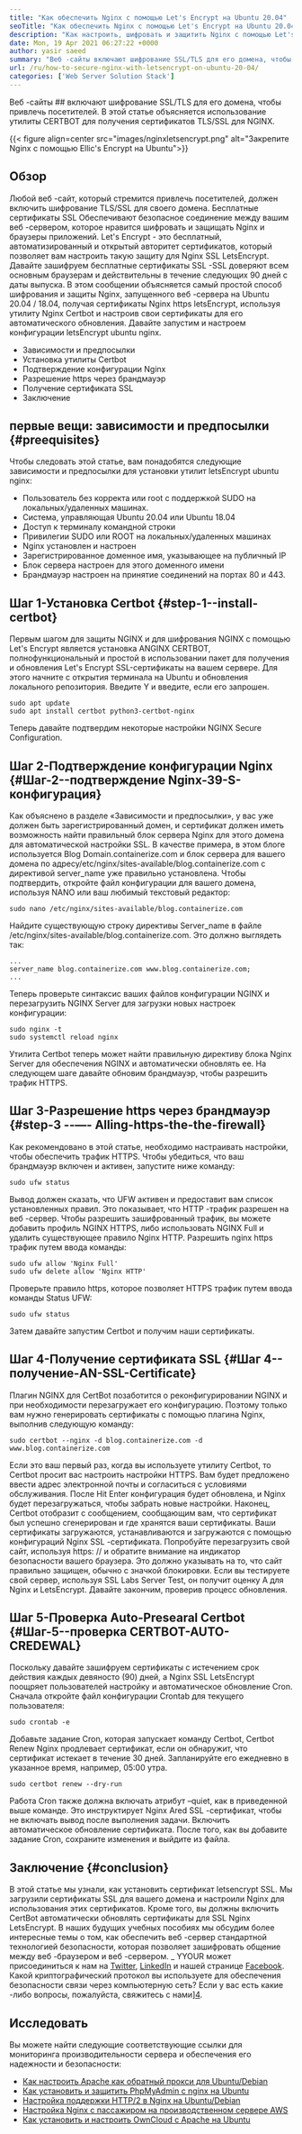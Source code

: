 ```yaml
---
title: "Как обеспечить Nginx с помощью Let's Encrypt на Ubuntu 20.04" 
seoTitle: "Как обеспечить Nginx с помощью Let's Encrypt на Ubuntu 20.04" 
description: "Как настроить, шифровать и защитить Nginx с помощью Let's Encrypt на Ubuntu. Давайте зашифруем клиент, чтобы генерировать сертификаты для автоматической настройки NGINX." 
date: Mon, 19 Apr 2021 06:27:22 +0000
author: yasir saeed
summary: "Веб -сайты включают шифрование SSL/TLS для его домена, чтобы привлечь посетителей. В этой статье объясняется использование утилиты CERTBOT для получения сертификатов TLS/SSL для NGINX." 
url: /ru/how-to-secure-nginx-with-letsencrypt-on-ubuntu-20-04/
categories: ['Web Server Solution Stack']
---
```


Веб -сайты ## включают шифрование SSL/TLS для его домена, чтобы привлечь посетителей. В этой статье объясняется использование утилиты CERTBOT для получения сертификатов TLS/SSL для NGINX.

{{< figure align=center src="images/nginxletsencrypt.png" alt="Закрепите Nginx с помощью Ellic's Encrypt на Ubuntu">}}


## **Обзор** 
Любой веб -сайт, который стремится привлечь посетителей, должен включить шифрование TLS/SSL для своего домена. Бесплатные сертификаты SSL Обеспечивают безопасное соединение между вашим веб -сервером, которое нравится шифровать и защищать Nginx и браузеры приложений. Let's Encrypt - это бесплатный, автоматизированный и открытый авторитет сертификатов, который позволяет вам настроить такую ​​защиту для Nginx SSL LetsEncrypt. Давайте зашифруем бесплатные сертификаты SSL -SSL доверяют всем основным браузерам и действительны в течение следующих 90 дней с даты выпуска.
В этом сообщении объясняется самый простой способ шифрования и защиты Nginx, запущенного веб -сервера на Ubuntu 20.04 / 18.04, получая сертификаты Nginx https letsEncrypt, используя утилиту Nginx Certbot и настроив свои сертификаты для его автоматического обновления. Давайте запустим и настроем конфигурации letsEncrypt ubuntu nginx.
  * Зависимости и предпосылки
  * Установка утилиты Certbot
  * Подтверждение конфигурации Nginx
  * Разрешение https через брандмауэр
  * Получение сертификата SSL
  * Заключение

## первые вещи: зависимости и предпосылки   {#preequisites}
Чтобы следовать этой статье, вам понадобятся следующие зависимости и предпосылки для установки утилит letsEncrypt ubuntu nginx:
  * Пользователь без корректа или root с поддержкой SUDO на локальных/удаленных машинах.
  * Система, управляющая Ubuntu 20.04 или Ubuntu 18.04
  * Доступ к терминалу командной строки
  * Привилегии SUDO или ROOT на локальных/удаленных машинах
  * Nginx установлен и настроен
  * Зарегистрированное доменное имя, указывающее на публичный IP
  * Блок сервера настроен для этого доменного имени
  * Брандмауэр настроен на принятие соединений на портах 80 и 443.

## Шаг 1-Установка Certbot   {#step-1--install-certbot}
Первым шагом для защиты NGINX и для шифрования NGINX с помощью Let's Encrypt является установка ANGINX CERTBOT, полнофункциональный и простой в использовании пакет для получения и обновления Let's Encrypt SSL-сертификаты на вашем сервере. Для этого начните с открытия терминала на Ubuntu и обновления локального репозитория. Введите Y и введите, если его запрошен.
```
sudo apt update
sudo apt install certbot python3-certbot-nginx

```
Теперь давайте подтвердим некоторые настройки NGINX Secure Configuration.

## Шаг 2-Подтверждение конфигурации Nginx   {#Шаг-2--подтверждение Nginx-39-S-конфигурация}
Как объяснено в разделе «Зависимости и предпосылки», у вас уже должен быть зарегистрированный домен, и сертификат должен иметь возможность найти правильный блок сервера Nginx для этого домена для автоматической настройки SSL. В качестве примера, в этом блоге используется Blog Domain.containerize.com и блок сервера для вашего домена по адресу/etc/nginx/sites-available/blog.containerize.com с директивой server_name уже правильно установлена.
Чтобы подтвердить, откройте файл конфигурации для вашего домена, используя NANO или ваш любимый текстовый редактор:
```
sudo nano /etc/nginx/sites-available/blog.containerize.com

```
Найдите существующую строку директивы Server_name в файле /etc/nginx/sites-available/blog.containerize.com. Это должно выглядеть так:
```
...
server_name blog.containerize.com www.blog.containerize.com;
...
```
Теперь проверьте синтаксис ваших файлов конфигурации NGINX и перезагрузить NGINX Server для загрузки новых настроек конфигурации:
```
sudo nginx -t
sudo systemctl reload nginx

```
Утилита Certbot теперь может найти правильную директиву блока Nginx Server для обеспечения NGINX и автоматически обновлять ее. На следующем шаге давайте обновим брандмауэр, чтобы разрешить трафик HTTPS.

## Шаг 3-Разрешение https через брандмауэр   {#step-3 --—- Alling-https-the-the-firewall}
Как рекомендовано в этой статье, необходимо настраивать настройки, чтобы обеспечить трафик HTTPS. Чтобы убедиться, что ваш брандмауэр включен и активен, запустите ниже команду:
```
sudo ufw status

```
Вывод должен сказать, что UFW активен и предоставит вам список установленных правил. Это показывает, что HTTP -трафик разрешен на веб -сервер. Чтобы разрешить зашифрованный трафик, вы можете добавить профиль NGINX HTTPS, либо использовать NGINX Full и удалить существующее правило Nginx HTTP. Разрешить nginx https трафик путем ввода команды:
```
sudo ufw allow 'Nginx Full'
sudo ufw delete allow 'Nginx HTTP'

```
Проверьте правило https, которое позволяет HTTPS трафик путем ввода команды Status UFW:
```
sudo ufw status

```
Затем давайте запустим Certbot и получим наши сертификаты.

## Шаг 4-Получение сертификата SSL   {#Шаг 4--получение-AN-SSL-Certificate}
Плагин NGINX для CertBot позаботится о реконфигурировании NGINX и при необходимости перезагружает его конфигурацию. Поэтому только вам нужно генерировать сертификаты с помощью плагина Nginx, выполнив следующую команду:
```
sudo certbot --nginx -d blog.containerize.com -d www.blog.containerize.com

```
Если это ваш первый раз, когда вы используете утилиту Certbot, то Certbot просит вас настроить настройки HTTPS. Вам будет предложено ввести адрес электронной почты и согласиться с условиями обслуживания. После Hit Enter конфигурация будет обновлена, и Nginx будет перезагружаться, чтобы забрать новые настройки. Наконец, Certbot отобразит с сообщением, сообщающим вам, что сертификат был успешно сгенерирован и где хранятся ваши сертификаты.
Ваши сертификаты загружаются, устанавливаются и загружаются с помощью конфигураций Nginx SSL -сертификата. Попробуйте перезагрузить свой сайт, используя https: // и обратите внимание на индикатор безопасности вашего браузера. Это должно указывать на то, что сайт правильно защищен, обычно с значкой блокировки. Если вы тестируете свой сервер, используя SSL Labs Server Test, он получит оценку A для Nginx и LetsEncrypt.
Давайте закончим, проверив процесс обновления.

## Шаг 5-Проверка Auto-Presearal Certbot   {#Шаг-5--проверка CERTBOT-AUTO-CREDEWAL}
Поскольку давайте зашифруем сертификаты с истечением срок действия каждых девяносто (90) дней, а Nginx SSL LetsEncrypt поощряет пользователей настройку и автоматическое обновление Cron. Сначала откройте файл конфигурации Crontab для текущего пользователя:
```
sudo crontab -e
```
Добавьте задание Cron, которая запускает команду Certbot, Certbot Renew Nginx продлевает сертификат, если он обнаружит, что сертификат истекает в течение 30 дней. Запланируйте его ежедневно в указанное время, например, 05:00 утра.
```
sudo certbot renew --dry-run

```
Работа Cron также должна включать атрибут –quiet, как в приведенной выше команде. Это инструктирует Nginx Ared SSL -сертификат, чтобы не включать вывод после выполнения задачи. Включить автоматическое обновление сертификата. После того, как вы добавите задание Cron, сохраните изменения и выйдите из файла.

## Заключение   {#conclusion}
В этой статье мы узнали, как установить сертификат letsencrypt SSL. Мы загрузили сертификаты SSL для вашего домена и настроили Nginx для использования этих сертификатов. Кроме того, вы должны включить CertBot автоматически обновлять сертификаты для SSL Nginx LetsEncrypt. В наших будущих учебных пособиях мы обсудим более интересные темы о том, как обеспечить веб -сервер стандартной технологией безопасности, которая позволяет зашифровать общение между веб -браузером и веб -сервером.
_ YYOUR может присоединиться к нам на [Twitter][1], [LinkedIn][2] и нашей странице [Facebook][3]. Какой криптографический протокол вы используете для обеспечения безопасности связи через компьютерную сеть? Если у вас есть какие -либо вопросы, пожалуйста, свяжитесь с нами][4].

## Исследовать
Вы можете найти следующие соответствующие ссылки для мониторинга производительности сервера и обеспечения его надежности и безопасности:
  * [Как настроить Apache как обратный прокси для Ubuntu/Debian][5]
  * [Как установить и защитить PhpMyAdmin с nginx на Ubuntu][6]
  * [Настройка поддержки HTTP/2 в Nginx на Ubuntu/Debian][7]
  * [Настройка Nginx с пассажиром на производственном сервере AWS][8]
  * [Как установить и настроить OwnCloud с Apache на Ubuntu][9]

  
[1]: https://twitter.com/containerize_co
[2]: https://www.linkedin.com/company/containerize/
[3]: http://facebook.com/containerize
[4]: mailto:yasir.saeed@aspose.com
[5]: https://blog.containerize.com/web-server-solution-stack/how-to-configure-apache-as-a-reverse-proxy-for-ubuntudebian/
[6]: https://blog.containerize.com/web-server-solution-stack/how-to-install-and-secure-phpmyadmin-with-nginx-on-ubuntu/
[7]: https://blog.containerize.com/web-server-solution-stack/how-to-configure-http2-support-in-nginx-on-ubuntudebian/
[8]: https://blog.containerize.com/web-server-solution-stack/how-to-setup-nginx-with-passenger-on-aws-production-server/
[9]: https://blog.containerize.com/backup-and-sync-software/how-to-install-and-configure-owncloud-with-apache-on-ubuntu/
